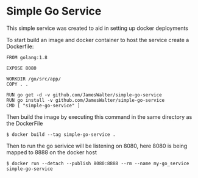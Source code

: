 # Simple Go Service 

This simple service was created to aid in setting up docker deployments

To start build an image and docker container to host the service create a Dockerfile:

```
FROM golang:1.8

EXPOSE 8080

WORKDIR /go/src/app/
COPY . .

RUN go get -d -v github.com/JamesWalter/simple-go-service
RUN go install -v github.com/JamesWalter/simple-go-service
CMD [ "simple-go-service" ]
```
Then build the image by executing this command in the same directory as the DockerFile
```
$ docker build --tag simple-go-service .
```
Then to run the go serivice will be listening on 8080, here 8080 is being mapped to 8888 on the docker host
```
$ docker run --detach --publish 8080:8888 --rm --name my-go_service simple-go-service 
```
